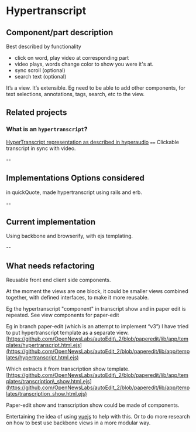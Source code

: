 # Hypertranscript

## Component/part description

Best described by functionality

* click on word, play video at corresponding part
* video plays, words change color to show you were it's at. 
* sync scroll \(optional\)
* search text \(optional\) 

It’s a view. It’s extensible. Eg need to be able to add other components, for text selections, annotations, tags, search, etc to the view.

## Related projects

### What is an `hypertranscript`?

[HyperTranscript representation as described in hyperaudio](http://hyperaud.io/blog/hypertranscripts) `==` Clickable transcript in sync with video.

--

## Implementations Options considered

in quickQuote, made hypertranscript using rails and erb.

--

## Current implementation

Using backbone and browserify, with ejs templating.

--

## What needs refactoring

Reusable front end client side components.

At the moment the views are one block, it could be smaller views combined together, with defined interfaces, to make it more reusable.

Eg the hypertranscript "component" in transcript show and in paper edit is repeated. See view components for paper-edit

Eg in branch paper-edit \(which is an attempt to implement “v3”\) I have tried to put hypertranscript template as a separate view. [https://github.com/OpenNewsLabs/autoEdit\_2/blob/paperedit/lib/app/templates/hypertranscript.html.ejs](https://github.com/OpenNewsLabs/autoEdit_2/blob/paperedit/lib/app/templates/hypertranscript.html.ejs)

Which extracts it from transcription show template. [https://github.com/OpenNewsLabs/autoEdit\_2/blob/paperedit/lib/app/templates/transcription\_show.html.ejs](https://github.com/OpenNewsLabs/autoEdit_2/blob/paperedit/lib/app/templates/transcription_show.html.ejs)

Paper-edit show and transcription show could be made of components.

Entertaining the idea of using [vuejs](hypertranscript.md) to help with this. Or to do more research on how to best use backbone views in a more modular way.


